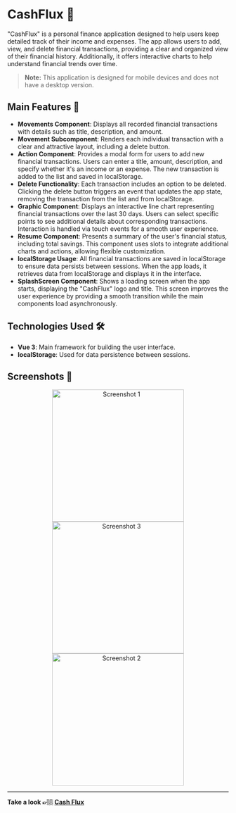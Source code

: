 # CashFlux 💸

"CashFlux" is a personal finance application designed to help users keep detailed track of their income and expenses. The app allows users to add, view, and delete financial transactions, providing a clear and organized view of their financial history. Additionally, it offers interactive charts to help understand financial trends over time.

> **Note:** This application is designed for mobile devices and does not have a desktop version.

## Main Features 🚀

- **Movements Component**: Displays all recorded financial transactions with details such as title, description, and amount.
- **Movement Subcomponent**: Renders each individual transaction with a clear and attractive layout, including a delete button.
- **Action Component**: Provides a modal form for users to add new financial transactions. Users can enter a title, amount, description, and specify whether it's an income or an expense. The new transaction is added to the list and saved in localStorage.
- **Delete Functionality**: Each transaction includes an option to be deleted. Clicking the delete button triggers an event that updates the app state, removing the transaction from the list and from localStorage.
- **Graphic Component**: Displays an interactive line chart representing financial transactions over the last 30 days. Users can select specific points to see additional details about corresponding transactions. Interaction is handled via touch events for a smooth user experience.
- **Resume Component**: Presents a summary of the user's financial status, including total savings. This component uses slots to integrate additional charts and actions, allowing flexible customization.
- **localStorage Usage**: All financial transactions are saved in localStorage to ensure data persists between sessions. When the app loads, it retrieves data from localStorage and displays it in the interface.
- **SplashScreen Component**: Shows a loading screen when the app starts, displaying the "CashFlux" logo and title. This screen improves the user experience by providing a smooth transition while the main components load asynchronously.

## Technologies Used 🛠️
- **Vue 3**: Main framework for building the user interface.
- **localStorage**: Used for data persistence between sessions.

## Screenshots 📸

<div align="center">
  <img src="https://i.ibb.co/9nxSWtn/c1.png" alt="Screenshot 1" width="300"/>
  <img src="https://i.ibb.co/f2DcS7w/c3.png" alt="Screenshot 3" width="300"/>
  <img src="https://i.ibb.co/9HWYfBp/c2.png" alt="Screenshot 2" width="300"/>
</div>

---

**Take a look 👉🏼 [Cash Flux](https://cash-flux.netlify.app/)**
